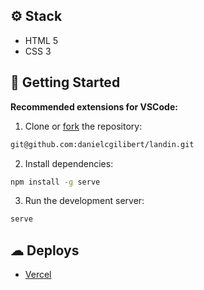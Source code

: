 
<div align="center">

</div>

## ⚙️ Stack

- HTML 5
- CSS 3

## 🚀 Getting Started

**Recommended extensions for VSCode:**

1. Clone or [fork](https://github.com/danielcgilibert/OpenLink/fork) the repository:

```bash
git@github.com:danielcgilibert/landin.git
```

2. Install dependencies:

```bash
npm install -g serve
```

3. Run the development server:

```bash
serve
```

## ☁ Deploys

- [Vercel](https://vercel.com/)

